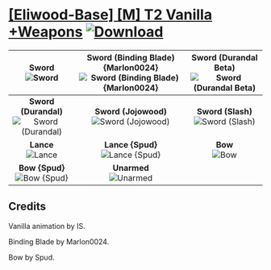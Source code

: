 # [\[Eliwood-Base\] \[M\] T2 Vanilla +Weapons](./) [![Download](https://img.shields.io/badge/Download--red?style=social&logo=github)](https://minhaskamal.github.io/DownGit/#/home?url=https://github.com/Klokinator/FE-Repo/tree/main/Battle%20Animations%2FLords%20-%20FE6%2C%20FE7%20Types%2F%5BEliwood-Base%5D%20%5BM%5D%20T2%20Vanilla%20%2BWeapons)

| <b>Sword</b><br/><img alt="Sword" src="https://git.io/JnO5Y"/> | <b>Sword (Binding Blade) {Marlon0024}</b><br/><img alt="Sword (Binding Blade) {Marlon0024}" src="https://git.io/JnObh"/> | <b>Sword (Durandal Beta)</b><br/><img alt="Sword (Durandal Beta)" src="https://git.io/JnObw"/> |
| :---: | :---: | :---: |
| <b>Sword (Durandal)</b><br/><img alt="Sword (Durandal)" src="https://git.io/JnOdC"/> | <b>Sword (Jojowood)</b><br/><img alt="Sword (Jojowood)" src="https://git.io/JnO9K"/> | <b>Sword (Slash)</b><br/><img alt="Sword (Slash)" src="https://git.io/JnOy5"/> |
| <b>Lance</b><br/><img alt="Lance" src="https://git.io/JnO92"/> | <b>Lance {Spud}</b><br/><img alt="Lance {Spud}" src="https://git.io/JnOA1"/> | <b>Bow</b><br/><img alt="Bow" src="https://git.io/JnO7N"/> |
| <b>Bow {Spud}</b><br/><img alt="Bow {Spud}" src="https://git.io/JnO98"/> | <b>Unarmed</b><br/><img alt="Unarmed" src="https://git.io/JnOAf"/> |

## Credits

Vanilla animation by IS.

Binding Blade by Marlon0024.

Bow by Spud.



